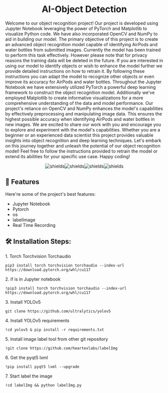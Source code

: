 <h1 align="center" id="title">AI-Object Detection</h1>

<p id="description">Welcome to our object recognition project! Our project is developed using Jupyter Notebook leveraging the power of PyTorch and Matplotlib to visualize Python code. We have also incorporated OpenCV and NumPy to aid in building our model. The primary objective of this project is to create an advanced object recognition model capable of identifying AirPods and water bottles from submitted images. Currently the model has been trained to perform this task effectively. However please note that for privacy reasons the training data will be deleted in the future. If you are interested in using our model to identify objects or wish to enhance the model further we provide detailed instructions on how to retrain it. By following these instructions you can adapt the model to recognize other objects or even improve its accuracy for AirPods and water bottles. Throughout the Jupyter Notebook we have extensively utilized PyTorch a powerful deep learning framework to construct the object recognition model. Additionally we've employed Matplotlib to create informative visualizations for a more comprehensive understanding of the data and model performance. Our project's reliance on OpenCV and NumPy enhances the model's capabilities by effectively preprocessing and manipulating image data. This ensures the highest possible accuracy when identifying AirPods and water bottles in new images. We are excited to share our work with you and encourage you to explore and experiment with the model's capabilities. Whether you are a beginner or an experienced data scientist this project provides valuable insights into object recognition and deep learning techniques. Let's embark on this journey together and unleash the potential of our object recognition model! Feel free to follow the instructions provided to retrain the model or extend its abilities for your specific use case. Happy coding!</p>

<p align="center"><img src="https://img.shields.io/badge/YOLOv5-Object%20Detection-blue" alt="shields"><img src="https://img.shields.io/badge/Torch-Deep%20Learning%20Framework-green" alt="shields"><img src="https://img.shields.io/badge/torchvision-Computer%20Vision%20Library-blue" alt="shields"><img src="https://img.shields.io/badge/Matplotlib-Data%20Visualization%20Library-orange" alt="shields"></p>

  
  
<h2>🧐 Features</h2>

Here're some of the project's best features:

*   Jupyter Notebook
*   Pytorch
*   os
*   labelImage
*   Real Time Recording

<h2>🛠️ Installation Steps:</h2>

<p>1. Torch Torchvision Torchaudio</p>

```
pip3 install torch torchvision torchaudio --index-url https://download.pytorch.org/whl/cu117
```

<p>2. if is in Jupyter notebook</p>

```
!pip3 install torch torchvision torchaudio --index-url https://download.pytorch.org/whl/cu117
```

<p>3. Install YOLOv5</p>

```
git clone https://github.com/ultralytics/yolov5
```

<p>4. Install YOLOv5 requirements</p>

```
!cd yolov5 & pip install -r requirements.txt
```

<p>5. Install image label tool from other git repository</p>

```
!git clone https://github.com/heartexlabs/labelImg
```

<p>6. Get the pyqt5 lxml</p>

```
!pip install pyqt5 lxml --upgrade
```

<p>7. Start label the image</p>

```
!cd labelImg && python labelImg.py
```
